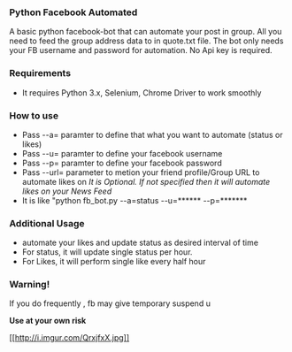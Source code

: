 <h3>Python Facebook Automated</h3>
A basic python facebook-bot that can automate your post in group. All you need to feed the group address data to in quote.txt file. The bot only needs your FB username and password for automation. No Api key is required.

<h3>Requirements</h3>
<ul>
<li>It requires Python 3.x, Selenium, Chrome Driver to work smoothly</li>
</ul>

<h3>How to use</h3>
<ul>
<li>Pass --a= paramter to define that what you want to automate (status or likes) </li>
<li>Pass --u= paramter to define your facebook username </li>
<li>Pass --p= paramter to define your facebook password </li>
<li>Pass --url= parameter to metion your friend profile/Group URL to automate likes on <i>It is Optional. If not specified then it will automate likes on your News Feed</i></li>
<li>It is like "python fb_bot.py --a=status --u=****** --p=*******</li>

</ul>

<h3>Additional Usage</h3>
<ul>
<li>automate your likes and update status as desired interval of time</li>
<li>For status, it will update single status per hour.</li>
<li>For Likes, it will perform single like every half hour</li>
</ul>

<h3>Warning!</h3>
<p>If you do frequently , fb may give temporary suspend u</p>
<strong>Use at your own risk</strong>


[[http://i.imgur.com/QrxjfxX.jpg]]
